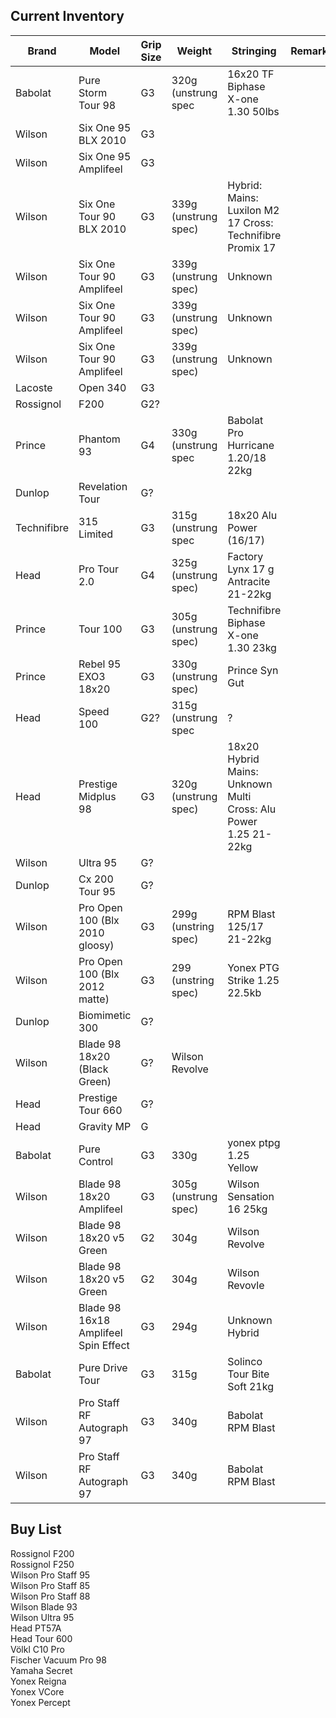 Current Inventory
-----------------

| Brand | Model | Grip Size | Weight | Stringing | Remarks | 
| ----- | ----- | --------- | ------ | --------- | ------- |
|Babolat | Pure Storm Tour 98 | G3 | 320g (unstrung spec | 16x20 TF Biphase X-one 1.30 50lbs |  
|Wilson | Six One 95 BLX 2010 | G3 | 
|Wilson | Six One 95 Amplifeel | G3 |  
|Wilson | Six One Tour 90 BLX 2010 | G3 | 339g (unstrung spec) | Hybrid: Mains: Luxilon M2 17 Cross: Technifibre Promix 17 |
|Wilson | Six One Tour 90 Amplifeel | G3 | 339g (unstrung spec) | Unknown | 
|Wilson | Six One Tour 90 Amplifeel | G3 | 339g (unstrung spec) | Unknown | 
|Wilson | Six One Tour 90 Amplifeel | G3 | 339g (unstrung spec) | Unknown | 
|Lacoste | Open 340 | G3  
|Rossignol | F200 | G2?  
|Prince | Phantom 93 | G4 | 330g (unstrung spec | Babolat Pro Hurricane 1.20/18 22kg | 
|Dunlop | Revelation Tour | G?  
|Technifibre | 315 Limited | G3 | 315g (unstrung spec | 18x20 Alu Power (16/17)  
|Head |Pro Tour 2.0 | G4 | 325g (unstrung spec) | Factory Lynx 17 g Antracite 21-22kg |
|Prince |Tour 100 |G3 | 305g (unstrung spec) | Technifibre Biphase X-one 1.30 23kg |
|Prince |Rebel 95 EXO3 18x20| G3 | 330g (unstrung spec) | Prince Syn Gut |  
|Head | Speed 100 | G2? | 315g (unstrung spec | ? |  
|Head | Prestige Midplus 98 | G3 | 320g (unstrung spec) | 18x20 Hybrid Mains: Unknown Multi Cross: Alu Power 1.25 21-22kg |  
|Wilson | Ultra 95 | G?  
|Dunlop | Cx 200 Tour 95 | G?  
|Wilson |Pro Open 100 (Blx 2010 gloosy) | G3 | 299g (unstring spec) | RPM Blast 125/17 21-22kg |
|Wilson |Pro Open 100 (Blx 2012 matte) | G3 | 299 (unstring spec) | Yonex PTG Strike 1.25 22.5kb |
|Dunlop | Biomimetic 300 | G?  
|Wilson | Blade 98 18x20 (Black Green) | G? | Wilson Revolve |
|Head | Prestige Tour 660 | G?  
|Head | Gravity MP | G
|Babolat| Pure Control | G3 | 330g | yonex ptpg 1.25 Yellow |
|Wilson| Blade 98 18x20 Amplifeel | G3 | 305g (unstrung spec) | Wilson Sensation 16 25kg |
|Wilson| Blade 98 18x20 v5 Green | G2 | 304g | Wilson Revolve |
|Wilson| Blade 98 18x20 v5 Green | G2 | 304g | Wilson Revovle |
|Wilson| Blade 98 16x18 Amplifeel Spin Effect | G3 | 294g | Unknown Hybrid |
|Babolat|Pure Drive Tour| G3 | 315g | Solinco Tour Bite Soft 21kg |
|Wilson| Pro Staff RF Autograph 97 | G3 | 340g | Babolat RPM Blast|
|Wilson| Pro Staff RF Autograph 97 | G3 | 340g | Babolat RPM Blast|



Buy List
---------

Rossignol F200  
Rossignol F250  
Wilson Pro Staff 95  
Wilson Pro Staff 85  
Wilson Pro Staff 88  
Wilson Blade 93  
Wilson Ultra 95  
Head PT57A  
Head Tour 600  
Völkl C10 Pro  
Fischer Vacuum Pro 98  
Yamaha Secret  
Yonex Reigna  
Yonex VCore  
Yonex Percept  


